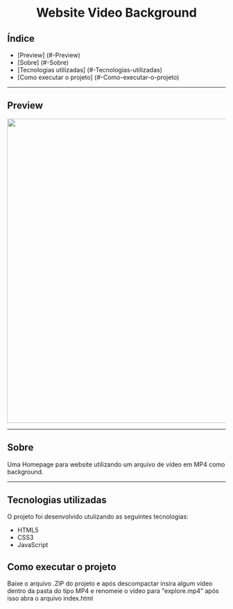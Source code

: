 <h1 align="center">
    Website Video Background
</h1>

## Índice

- [Preview] (#-Preview)
- [Sobre] (#-Sobre)
- [Tecnologias utilizadas] (#-Tecnologias-utilizadas)
- [Como executar o projeto] (#-Como-executar-o-projeto)

---

## Preview

<p align="center">
    <img src="" width="700px">
</p>

---

## Sobre

Uma Homepage para website utilizando um arquivo de vídeo em MP4 como background.

---

## Tecnologias utilizadas

O projeto foi desenvolvido utulizando as seguintes tecnologias:
- HTML5
- CSS3
- JavaScript

## Como executar o projeto

Baixe o arquivo .ZIP do projeto e após descompactar insira algum vídeo dentro da pasta do tipo MP4 e renomeie o vídeo para "explore.mp4" após isso abra o arquivo index.html